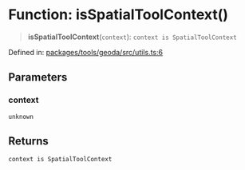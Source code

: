 # Function: isSpatialToolContext()

> **isSpatialToolContext**(`context`): `context is SpatialToolContext`

Defined in: [packages/tools/geoda/src/utils.ts:6](https://github.com/GeoDaCenter/openassistant/blob/0f7bf760e453a1735df9463dc799b04ee2f630fd/packages/tools/geoda/src/utils.ts#L6)

## Parameters

### context

`unknown`

## Returns

`context is SpatialToolContext`
